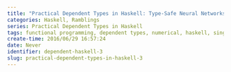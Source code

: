```yaml
---
title: "Practical Dependent Types in Haskell: Type-Safe Neural Networks (Part 3)"
categories: Haskell, Ramblings
series: Practical Dependent Types in Haskell
tags: functional programming, dependent types, numerical, haskell, singletons, types, linear algebra, artificial neural networks, machine learning, existential types
create-time: 2016/06/29 16:57:24
date: Never
identifier: dependent-haskell-3
slug: practical-dependent-types-in-haskell-3
---
```





<!-- Uniting Existential Contexts -->
<!-- ---------------------------- -->

<!-- In the last exercise, we introduced `SomeNet`: -->

<!-- ~~~haskell -->
<!-- !!!dependent-haskell/NetworkTyped2.hs "data SomeNet" -->
<!-- ~~~ -->

<!-- `SomeNet` is actually a big step above `OpaqueNet` because now its external API -->
<!-- (the size of vectors that it takes/outputs) is now existentially quantified, so -->
<!-- this presents some unique challenges. -->

<!-- Recall that we was able to write `runOpaqueNet` without much problems, because -->
<!-- the types guaranteed that everything made sense: -->

<!-- ~~~haskell -->
<!-- !!!dependent-haskell/NetworkTyped2.hs "runOpaqueNet ::" -->
<!-- ~~~ -->

<!-- In fact, GHC actually enforces that everything works out --- it knows that you -->
<!-- run a `n'` with an `R i`, and sees that `x` is an `R i`, and also knows that -->
<!-- whatever the internal structure is, an `R o` is always what pops out regardless -->
<!-- if `hs` is `'[]`, `'[5,3]` or `'[100,200,4]`. -->

<!-- But can we write a sensible `runSomeNet`?  What would the type even be?  Let's -->
<!-- try an initial attempt: -->

<!-- ~~~haskell -->
<!-- runSomeNet :: (KnownNat i, KnownNat o) -->
<!--            => SomeNet -->
<!--            -> R i -->
<!--            -> R o -->
<!-- runSomeNet n x = case n of -->
<!--                    SNet n' -> runNet n' x -->
<!-- ~~~ -->

<!-- Hm.  This clearly won't work, because the network inside `SomeNet` might not -->
<!-- even take the `R i` that we give it.  What if it takes a `R 5`, but we pass in -->
<!-- an `R 10`?  Remember, because of universal quantification, `runSomeNet` has to -->
<!-- work with *any* `i`, be it 5, 10, or 100.  But the internal network might not -->
<!-- be so accommodating.  If we try to write it, GHC will complain immediately.  In -->
<!-- short, `runSomeNet` should be *partial*, and return a `Maybe`. -->

<!-- ~~~haskell -->
<!-- runSomeNet :: (KnownNat i, KnownNat o) -->
<!--            => SomeNet -->
<!--            -> R i -->
<!--            -> Maybe (R o) -->
<!-- ~~~ -->

<!-- We can see another problem here --- We can't have it return `R o`, of course, -->
<!-- because `o` is universally quantified here, so the user can decide `o`.  But -->
<!-- `o` isn't free for the user to pick...it's determined by the network inside -->
<!-- `SNet`.  So, the `o` has to be existentially quantified.  We'll return a -->
<!-- continuation-style existentially quantified `o` here, because *hmatrix* doesn't -->
<!-- come with a built-in constructor-style quantifier: -->

<!-- ~~~haskell -->
<!-- runSomeNet :: KnownNat i -->
<!--            => SomeNet -->
<!--            -> R i -->
<!--            -> (forall o. KnownNat o => R o -> r) -->
<!--            -> Maybe r -->
<!-- ~~~ -->

<!-- And finally, we have a type signature that makes sense: give a `SomeNet` and an -->
<!-- `R i`, and possibly get in return an existentially quantified `R o`.  If the `R -->
<!-- i` doesn't fit into the `SomeNet`, the result will be `Nothing`. -->

<!-- Now that we have a type, let's try implementing it: -->

<!-- ~~~haskell -->
<!-- runSomeNet :: KnownNat i -->
<!--            => SomeNet -->
<!--            -> R i -->
<!--            -> (forall o. KnownNat o => R o -> r) -->
<!--            -> Maybe r -->
<!-- runSomeNet n x f = case n of -->
<!--                      SNet (n' :: Network i' hs o) -> -->
<!--                        if natVal (Proxy @i') == natVal (Proxy @i) -->
<!--                          then Just (f (runNet n' x)) -->
<!--                          else Nothing -->
<!-- ~~~ -->

<!-- First, we open it and check if the `i'` inside the `SNet` is the same as the -->
<!-- `i` we get as input.  If it is, we return `Just`, and if not, `Nothing`. -->

<!-- Unfortunately, this doesn't really work.  That's because our silly little `==` -->
<!-- doesn't actually prove to GHC that the two lengths are equal.  GHC will still -->
<!-- believe that `i` and `i'` are different, in general. -->

<!-- And why should it believe that `i ~ i'`, just because of `==`?  Remember that -->
<!-- `==` is a user-defined function, and can return anything.  Why should the type -->
<!-- checker be ~~fooled~~ convinced by a silly user-defined function? -->

<!-- The problem is that the `Bool` returned doesn't really tell the compiler -->
<!-- anything.  It's just a bit of information, and doesn't really come with any -->
<!-- proof that the two types are actually equal.  What we need is a way to *prove* -->
<!-- to the compiler (and the typechecker) that the two are equal. -->

<!-- ### Proofs -->

<!-- We got far without talking about proofs, but really, you can only expect to -->
<!-- get so far when talking about dependently typed programming without talking -->
<!-- about proofs!  Proofs are, in a way, essential to the very essence of -->
<!-- dependently typed programming.[^proofs] -->

<!-- [^proofs]: One thing I've noticed, however, is that a lot of dependently typed -->
<!-- programming introductions *begin* with proofs, and go to applications later. -->
<!-- Here, I hope I can change that trend by starting with the applications, and -->
<!-- bringing proofs later after being able to see their motivation! -->
